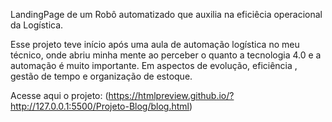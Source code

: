 LandingPage de um Robô automatizado que auxilia na eficiêcia operacional da Logística.

Esse projeto teve início após uma aula de automação logística no meu técnico, onde abriu minha mente ao perceber o quanto a
tecnologia 4.0 e a automação é muito importante. Em aspectos de evolução, eficiência , gestão de tempo e organização de estoque.

Acesse aqui o projeto: (https://htmlpreview.github.io/?http://127.0.0.1:5500/Projeto-Blog/blog.html)
